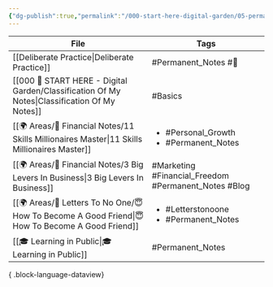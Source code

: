 ```yaml
---
{"dg-publish":true,"permalink":"/000-start-here-digital-garden/05-permanent-notes/","dgPassFrontmatter":true,"noteIcon":"3","created":"2023-12-15T00:25:54.280+05:30","updated":"2023-12-15T00:30:53.507+05:30"}
---
```


| File                                                                                                 | Tags                                                        |
| ---------------------------------------------------------------------------------------------------- | ----------------------------------------------------------- |
| [[Deliberate Practice\|Deliberate Practice]]                                                      | #Permanent_Notes  #🌿                                       |
| [[000 🏡 START HERE - Digital Garden/Classification Of My Notes\|Classification Of My Notes]]     | #Basics                                                     |
| [[🌍 Areas/💸 Financial Notes/11 Skills Millionaires Master\|11 Skills Millionaires Master]]      | <ul><li>#Personal_Growth</li><li>#Permanent_Notes</li></ul> |
| [[🌍 Areas/💸 Financial Notes/3 Big Levers In Business\|3 Big Levers In Business]]                | #Marketing #Financial_Freedom #Permanent_Notes #Blog        |
| [[🌍 Areas/📧  Letters To No One/😇 How To Become A Good Friend\|😇 How To Become A Good Friend]] | <ul><li>#Letterstonoone</li><li>#Permanent_Notes</li></ul>  |
| [[🎓 Learning in Public\|🎓 Learning in Public]]                                                  | #Permanent_Notes                                            |

{ .block-language-dataview}